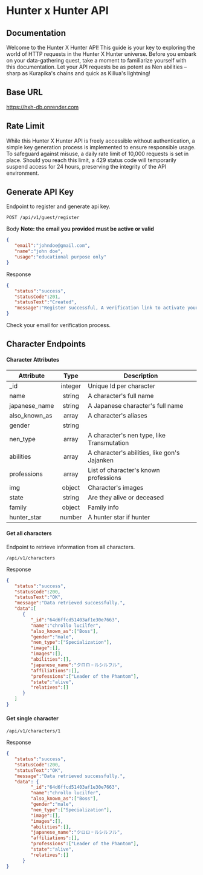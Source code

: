 
# Hunter x Hunter API

## Documentation

Welcome to the Hunter X Hunter API! This guide is your key to exploring the world of HTTP requests in the Hunter X Hunter universe. Before you embark on your data-gathering quest, take a moment to familiarize yourself with this documentation. Let your API requests be as potent as Nen abilities – sharp as Kurapika's chains and quick as Killua's lightning!

## Base URL
https://hxh-db.onrender.com

## Rate Limit
While this Hunter X Hunter API is freely accessible without authentication, a simple key generation process is implemented to ensure responsible usage. To safeguard against misuse, a daily rate limit of 10,000 requests is set in place. Should you reach this limit, a 429 status code will temporarily suspend access for 24 hours, preserving the integrity of the API environment.

## Generate API Key

Endpoint to register and generate api key.

```
POST /api/v1/guest/register
```

Body  **Note: the email you provided must be active or valid**
```json
{
   "email":"johndoe@gmail.com",
   "name":"john doe",
   "usage":"educational purpose only"
}
```
Response
```json
{
   "status":"success",
   "statusCode":201,
   "statusText":"Created",
   "message":"Register successful, A verification link to activate your key was sent to: johndoe@gmail.com"
}
```
Check your email for verification process.
## Character Endpoints

#### Character Attributes

| Attribute   | Type          | Description  |
| ----------- |:-------------:| ------------ |
| _id          | integer       | Unique Id per character |
| name        | string        | A character's full name |
| japanese_name| string        | A Japanese character's full name |
| also_known_as| array        | A character's aliases  |
| gender| string| |
| nen_type| array| A character's nen type, like Transmutation |
| abilities| array| A character's abilities, like gon's Jajanken |
| professions | array         | List of character's known professions |
| img         | object| Character's images   |
| state | string        | Are they alive or deceased|
| family | object| Family info |
| hunter_star| number| A hunter star if hunter |

#### Get all characters
Endpoint to retrieve information from all characters.
```
/api/v1/characters
```

Response

```json
{
   "status":"success",
   "statusCode":200,
   "statusText":"OK",
   "message":"Data retrieved successfully.",
   "data":[
      {
         "_id":"64d6ffcd51403af1e30e7663",
         "name":"chrollo lucilfer",
         "also_known_as":["Boss"],
         "gender":"male",
         "nen_type":["Specialization"],
         "image":[],
         "images":[],
         "abilities":[],
         "japanese_name":"クロロ゠ルシルフル",
         "affiliations":[],
         "professions":["Leader of the Phantom"],
         "state":"alive",
         "relatives":[]
      }
   ]
}
```


#### Get single character
```
/api/v1/characters/1
```

Response

```json
{
   "status":"success",
   "statusCode":200,
   "statusText":"OK",
   "message":"Data retrieved successfully.",
   "data": {
         "_id":"64d6ffcd51403af1e30e7663",
         "name":"chrollo lucilfer",
         "also_known_as":["Boss"],
         "gender":"male",
         "nen_type":["Specialization"],
         "image":[],
         "images":[],
         "abilities":[],
         "japanese_name":"クロロ゠ルシルフル",
         "affiliations":[],
         "professions":["Leader of the Phantom"],
         "state":"alive",
         "relatives":[]
      }
}
```
